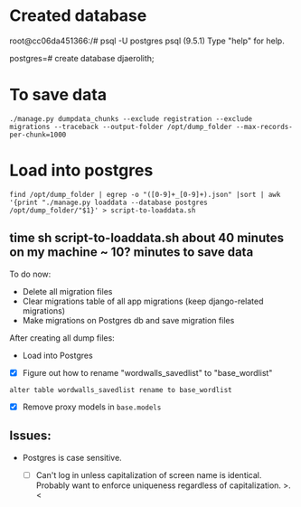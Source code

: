 # Created database
root@cc06da451366:/# psql -U postgres
psql (9.5.1)
Type "help" for help.

postgres=# create database djaerolith;

# To save data
`./manage.py dumpdata_chunks --exclude registration --exclude migrations --traceback --output-folder /opt/dump_folder --max-records-per-chunk=1000`

# Load into postgres
`find /opt/dump_folder | egrep -o "([0-9]+_[0-9]+).json" |sort | awk '{print "./manage.py loaddata --database postgres /opt/dump_folder/"$1}' > script-to-loaddata.sh`

time sh script-to-loaddata.sh
about 40 minutes on my machine
~ 10? minutes to save data
----------

To do now:

- Delete all migration files 
- Clear migrations table of all app migrations (keep django-related migrations)
- Make migrations on Postgres db and save migration files

After creating all dump files:

- Load into Postgres
- [x] Figure out how to rename "wordwalls_savedlist" to "base_wordlist"

`alter table wordwalls_savedlist rename to base_wordlist`

- [x] Remove proxy models in `base.models`

## Issues:
- Postgres is case sensitive. 
    - [ ] Can't log in unless capitalization of screen name is identical. Probably want to enforce uniqueness regardless of capitalization. >.<
    